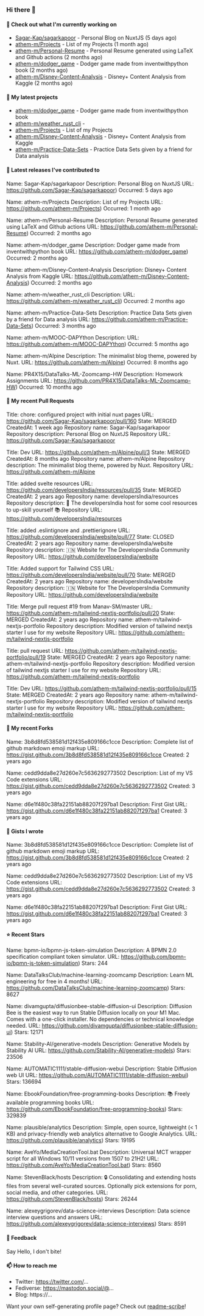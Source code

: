 ### Hi there 👋

#### 👷 Check out what I'm currently working on

- [Sagar-Kap/sagarkapoor](https://github.com/Sagar-Kap/sagarkapoor) - Personal Blog on NuxtJS (5 days ago)
- [athem-m/Projects](https://github.com/athem-m/Projects) - List of my Projects (1 month ago)
- [athem-m/Personal-Resume](https://github.com/athem-m/Personal-Resume) - Personal Resume generated using LaTeX and Github actions (2 months ago)
- [athem-m/dodger_game](https://github.com/athem-m/dodger_game) - Dodger game made from inventwithpython book (2 months ago)
- [athem-m/Disney-Content-Analysis](https://github.com/athem-m/Disney-Content-Analysis) - Disney&#43; Content Analysis from Kaggle (2 months ago)

#### 🌱 My latest projects

- [athem-m/dodger_game](https://github.com/athem-m/dodger_game) - Dodger game made from inventwithpython book
- [athem-m/weather_rust_cli](https://github.com/athem-m/weather_rust_cli) - 
- [athem-m/Projects](https://github.com/athem-m/Projects) - List of my Projects
- [athem-m/Disney-Content-Analysis](https://github.com/athem-m/Disney-Content-Analysis) - Disney&#43; Content Analysis from Kaggle
- [athem-m/Practice-Data-Sets](https://github.com/athem-m/Practice-Data-Sets) - Practice Data Sets given by a friend for Data analysis

#### 🔭 Latest releases I've contributed to

Name: Sagar-Kap/sagarkapoor
Description: Personal Blog on NuxtJS
URL: https://github.com/Sagar-Kap/sagarkapoor)
Occurred: 5 days ago

Name: athem-m/Projects
Description: List of my Projects
URL: https://github.com/athem-m/Projects)
Occurred: 1 month ago

Name: athem-m/Personal-Resume
Description: Personal Resume generated using LaTeX and Github actions
URL: https://github.com/athem-m/Personal-Resume)
Occurred: 2 months ago

Name: athem-m/dodger_game
Description: Dodger game made from inventwithpython book
URL: https://github.com/athem-m/dodger_game)
Occurred: 2 months ago

Name: athem-m/Disney-Content-Analysis
Description: Disney&#43; Content Analysis from Kaggle
URL: https://github.com/athem-m/Disney-Content-Analysis)
Occurred: 2 months ago

Name: athem-m/weather_rust_cli
Description: 
URL: https://github.com/athem-m/weather_rust_cli)
Occurred: 2 months ago

Name: athem-m/Practice-Data-Sets
Description: Practice Data Sets given by a friend for Data analysis
URL: https://github.com/athem-m/Practice-Data-Sets)
Occurred: 3 months ago

Name: athem-m/MOOC-DAPYthon
Description: 
URL: https://github.com/athem-m/MOOC-DAPYthon)
Occurred: 5 months ago

Name: athem-m/Alpine
Description: The minimalist blog theme, powered by Nuxt.
URL: https://github.com/athem-m/Alpine)
Occurred: 8 months ago

Name: PR4X15/DataTalks-ML-Zoomcamp-HW
Description: Homework Assignments
URL: https://github.com/PR4X15/DataTalks-ML-Zoomcamp-HW)
Occurred: 10 months ago


#### 🔨 My recent Pull Requests

Title: chore: configured project with initial nuxt pages
URL: https://github.com/Sagar-Kap/sagarkapoor/pull/160
State: MERGED
CreatedAt: 1 week ago
Repository name: Sagar-Kap/sagarkapoor
Repository description: Personal Blog on NuxtJS
Repository URL: https://github.com/Sagar-Kap/sagarkapoor

Title: Dev
URL: https://github.com/athem-m/Alpine/pull/3
State: MERGED
CreatedAt: 8 months ago
Repository name: athem-m/Alpine
Repository description: The minimalist blog theme, powered by Nuxt.
Repository URL: https://github.com/athem-m/Alpine

Title: added svelte resources
URL: https://github.com/developersIndia/resources/pull/35
State: MERGED
CreatedAt: 2 years ago
Repository name: developersIndia/resources
Repository description: 🔖 The developersIndia host for some cool resources to up-skill yourself 📚
Repository URL: https://github.com/developersIndia/resources

Title: added .eslintignore and .prettierignore
URL: https://github.com/developersIndia/website/pull/77
State: CLOSED
CreatedAt: 2 years ago
Repository name: developersIndia/website
Repository description: 🇮🇳 Website for The DevelopersIndia Community
Repository URL: https://github.com/developersIndia/website

Title: Added support for Tailwind CSS
URL: https://github.com/developersIndia/website/pull/70
State: MERGED
CreatedAt: 2 years ago
Repository name: developersIndia/website
Repository description: 🇮🇳 Website for The DevelopersIndia Community
Repository URL: https://github.com/developersIndia/website

Title: Merge pull request #19 from Manav-SM/master
URL: https://github.com/athem-m/tailwind-nextjs-portfolio/pull/20
State: MERGED
CreatedAt: 2 years ago
Repository name: athem-m/tailwind-nextjs-portfolio
Repository description: Modified version of tailwind nextjs starter I use for my website
Repository URL: https://github.com/athem-m/tailwind-nextjs-portfolio

Title: pull request
URL: https://github.com/athem-m/tailwind-nextjs-portfolio/pull/19
State: MERGED
CreatedAt: 2 years ago
Repository name: athem-m/tailwind-nextjs-portfolio
Repository description: Modified version of tailwind nextjs starter I use for my website
Repository URL: https://github.com/athem-m/tailwind-nextjs-portfolio

Title: Dev
URL: https://github.com/athem-m/tailwind-nextjs-portfolio/pull/15
State: MERGED
CreatedAt: 2 years ago
Repository name: athem-m/tailwind-nextjs-portfolio
Repository description: Modified version of tailwind nextjs starter I use for my website
Repository URL: https://github.com/athem-m/tailwind-nextjs-portfolio


#### 🍴 My recent Forks

Name: 3b8d8fd538581d12f435e809166c1cce
Description: Complete list of github markdown emoji markup
URL: https://gist.github.com/3b8d8fd538581d12f435e809166c1cce
Created: 2 years ago

Name: cedd9dda8e27d260e7c5636292773502
Description: List of my VS Code extensions
URL: https://gist.github.com/cedd9dda8e27d260e7c5636292773502
Created: 3 years ago

Name: d6e1f480c38fa22151ab88207f297ba1
Description: First Gist
URL: https://gist.github.com/d6e1f480c38fa22151ab88207f297ba1
Created: 3 years ago


#### 📓 Gists I wrote

Name: 3b8d8fd538581d12f435e809166c1cce
Description: Complete list of github markdown emoji markup
URL: https://gist.github.com/3b8d8fd538581d12f435e809166c1cce
Created: 2 years ago

Name: cedd9dda8e27d260e7c5636292773502
Description: List of my VS Code extensions
URL: https://gist.github.com/cedd9dda8e27d260e7c5636292773502
Created: 3 years ago

Name: d6e1f480c38fa22151ab88207f297ba1
Description: First Gist
URL: https://gist.github.com/d6e1f480c38fa22151ab88207f297ba1
Created: 3 years ago


#### ⭐ Recent Stars

Name: bpmn-io/bpmn-js-token-simulation
Description: A BPMN 2.0 specification compliant token simulator.
URL: https://github.com/bpmn-io/bpmn-js-token-simulation)
Stars: 244

Name: DataTalksClub/machine-learning-zoomcamp
Description: Learn ML engineering for free in 4 months!
URL: https://github.com/DataTalksClub/machine-learning-zoomcamp)
Stars: 8627

Name: divamgupta/diffusionbee-stable-diffusion-ui
Description: Diffusion Bee is the easiest way to run Stable Diffusion locally on your M1 Mac. Comes with a one-click installer. No dependencies or technical knowledge needed.
URL: https://github.com/divamgupta/diffusionbee-stable-diffusion-ui)
Stars: 12171

Name: Stability-AI/generative-models
Description: Generative Models by Stability AI
URL: https://github.com/Stability-AI/generative-models)
Stars: 23506

Name: AUTOMATIC1111/stable-diffusion-webui
Description: Stable Diffusion web UI
URL: https://github.com/AUTOMATIC1111/stable-diffusion-webui)
Stars: 136694

Name: EbookFoundation/free-programming-books
Description: :books: Freely available programming books
URL: https://github.com/EbookFoundation/free-programming-books)
Stars: 329839

Name: plausible/analytics
Description: Simple, open source, lightweight (&lt; 1 KB) and privacy-friendly web analytics alternative to Google Analytics.
URL: https://github.com/plausible/analytics)
Stars: 19195

Name: AveYo/MediaCreationTool.bat
Description: Universal MCT wrapper script for all Windows 10/11 versions from 1507 to 21H2!
URL: https://github.com/AveYo/MediaCreationTool.bat)
Stars: 8560

Name: StevenBlack/hosts
Description: 🔒 Consolidating and extending hosts files from several well-curated sources. Optionally pick extensions for porn, social media, and other categories.
URL: https://github.com/StevenBlack/hosts)
Stars: 26244

Name: alexeygrigorev/data-science-interviews
Description: Data science interview questions and answers
URL: https://github.com/alexeygrigorev/data-science-interviews)
Stars: 8591



#### 💬 Feedback

Say Hello, I don't bite!

#### 📫 How to reach me

- Twitter: https://twitter.com/...
- Fediverse: https://mastodon.social/@...
- Blog: https://...

Want your own self-generating profile page? Check out [readme-scribe](https://github.com/muesli/readme-scribe)!


